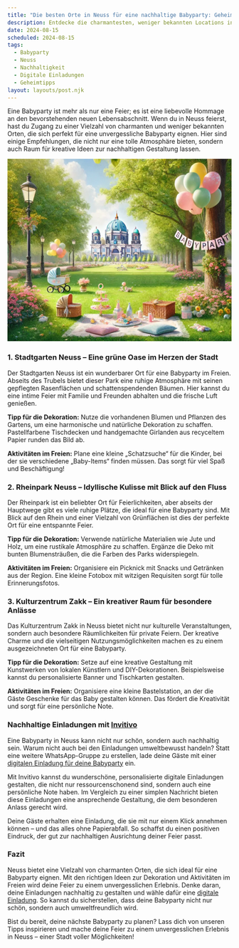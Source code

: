 ```yaml
---
title: "Die besten Orte in Neuss für eine nachhaltige Babyparty: Geheimtipps und lokale Favoriten"
description: Entdecke die charmantesten, weniger bekannten Locations in Neuss für eine unvergessliche Babyparty, inklusive kreativen Dekorationstipps und nachhaltigen digitalen Einladungen.
date: 2024-08-15
scheduled: 2024-08-15
tags:
  - Babyparty
  - Neuss
  - Nachhaltigkeit
  - Digitale Einladungen
  - Geheimtipps
layout: layouts/post.njk
---
```


Eine Babyparty ist mehr als nur eine Feier; es ist eine liebevolle Hommage an den bevorstehenden neuen Lebensabschnitt. Wenn du in Neuss feierst, hast du Zugang zu einer Vielzahl von charmanten und weniger bekannten Orten, die sich perfekt für eine unvergessliche Babyparty eignen. Hier sind einige Empfehlungen, die nicht nur eine tolle Atmosphäre bieten, sondern auch Raum für kreative Ideen zur nachhaltigen Gestaltung lassen.

![Babyparty im Park](/img/picnic-park.webp)

### 1. **Stadtgarten Neuss – Eine grüne Oase im Herzen der Stadt**

Der Stadtgarten Neuss ist ein wunderbarer Ort für eine Babyparty im Freien. Abseits des Trubels bietet dieser Park eine ruhige Atmosphäre mit seinen gepflegten Rasenflächen und schattenspendenden Bäumen. Hier kannst du eine intime Feier mit Familie und Freunden abhalten und die frische Luft genießen.

**Tipp für die Dekoration:** Nutze die vorhandenen Blumen und Pflanzen des Gartens, um eine harmonische und natürliche Dekoration zu schaffen. Pastellfarbene Tischdecken und handgemachte Girlanden aus recyceltem Papier runden das Bild ab.

**Aktivitäten im Freien:** Plane eine kleine „Schatzsuche“ für die Kinder, bei der sie verschiedene „Baby-Items“ finden müssen. Das sorgt für viel Spaß und Beschäftigung!

### 2. **Rheinpark Neuss – Idyllische Kulisse mit Blick auf den Fluss**

Der Rheinpark ist ein beliebter Ort für Feierlichkeiten, aber abseits der Hauptwege gibt es viele ruhige Plätze, die ideal für eine Babyparty sind. Mit Blick auf den Rhein und einer Vielzahl von Grünflächen ist dies der perfekte Ort für eine entspannte Feier.

**Tipp für die Dekoration:** Verwende natürliche Materialien wie Jute und Holz, um eine rustikale Atmosphäre zu schaffen. Ergänze die Deko mit bunten Blumensträußen, die die Farben des Parks widerspiegeln.

**Aktivitäten im Freien:** Organisiere ein Picknick mit Snacks und Getränken aus der Region. Eine kleine Fotobox mit witzigen Requisiten sorgt für tolle Erinnerungsfotos.

### 3. **Kulturzentrum Zakk – Ein kreativer Raum für besondere Anlässe**

Das Kulturzentrum Zakk in Neuss bietet nicht nur kulturelle Veranstaltungen, sondern auch besondere Räumlichkeiten für private Feiern. Der kreative Charme und die vielseitigen Nutzungsmöglichkeiten machen es zu einem ausgezeichneten Ort für eine Babyparty.

**Tipp für die Dekoration:** Setze auf eine kreative Gestaltung mit Kunstwerken von lokalen Künstlern und DIY-Dekorationen. Beispielsweise kannst du personalisierte Banner und Tischkarten gestalten.

**Aktivitäten im Freien:** Organisiere eine kleine Bastelstation, an der die Gäste Geschenke für das Baby gestalten können. Das fördert die Kreativität und sorgt für eine persönliche Note.

### **Nachhaltige Einladungen mit [Invitivo](https://invitivo.com/create)**

Eine Babyparty in Neuss kann nicht nur schön, sondern auch nachhaltig sein. Warum nicht auch bei den Einladungen umweltbewusst handeln? Statt eine weitere WhatsApp-Gruppe zu erstellen, lade deine Gäste mit einer [digitalen Einladung für deine Babyparty](https://invitivo.com/) ein.

Mit Invitivo kannst du wunderschöne, personalisierte digitale Einladungen gestalten, die nicht nur ressourcenschonend sind, sondern auch eine persönliche Note haben. Im Vergleich zu einer simplen Nachricht bieten diese Einladungen eine ansprechende Gestaltung, die dem besonderen Anlass gerecht wird.

Deine Gäste erhalten eine Einladung, die sie mit nur einem Klick annehmen können – und das alles ohne Papierabfall. So schaffst du einen positiven Eindruck, der gut zur nachhaltigen Ausrichtung deiner Feier passt.

### **Fazit**

Neuss bietet eine Vielzahl von charmanten Orten, die sich ideal für eine Babyparty eignen. Mit den richtigen Ideen zur Dekoration und Aktivitäten im Freien wird deine Feier zu einem unvergesslichen Erlebnis. Denke daran, deine Einladungen nachhaltig zu gestalten und wähle dafür eine [digitale Einladung](https://invitivo.com). So kannst du sicherstellen, dass deine Babyparty nicht nur schön, sondern auch umweltfreundlich wird.

Bist du bereit, deine nächste Babyparty zu planen? Lass dich von unseren Tipps inspirieren und mache deine Feier zu einem unvergesslichen Erlebnis in Neuss – einer Stadt voller Möglichkeiten!
